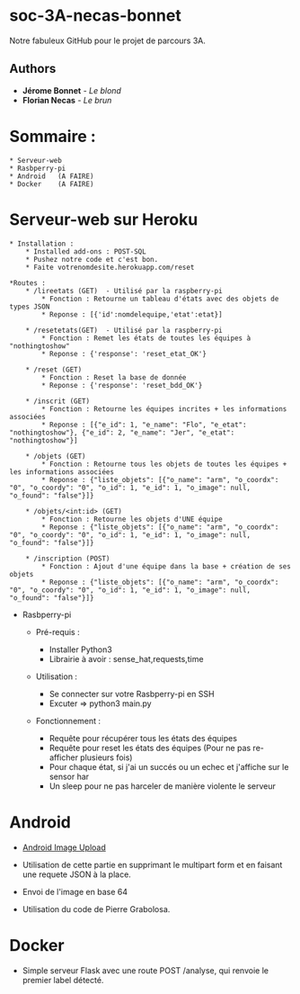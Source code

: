 # soc-3A-necas-bonnet
Notre fabuleux GitHub pour le projet de parcours 3A.

## Authors

* **Jérome Bonnet** - *Le blond*
* **Florian Necas** - *Le brun*

# Sommaire : 
	* Serveur-web
	* Rasbperry-pi
	* Android 	(A FAIRE)
	* Docker 	(A FAIRE)


# Serveur-web sur Heroku 
	* Installation :
		* Installed add-ons : POST-SQL 
		* Pushez notre code et c'est bon.
		* Faite votrenomdesite.herokuapp.com/reset
		
	*Routes :
		* /lireetats (GET) 	- Utilisé par la raspberry-pi 
			* Fonction : Retourne un tableau d'états avec des objets de types JSON 
			* Reponse : [{'id':nomdelequipe,'etat':etat}]
			
		* /resetetats(GET)	- Utilisé par la raspberry-pi 
			* Fonction : Remet les états de toutes les équipes à "nothingtoshow" 
			* Reponse : {'response': 'reset_etat_OK'}
			
		* /reset (GET)
			* Fonction : Reset la base de donnée 
			* Reponse : {'response': 'reset_bdd_OK'}
			
		* /inscrit (GET)
			* Fonction : Retourne les équipes incrites + les informations associées
			* Reponse : [{"e_id": 1, "e_name": "Flo", "e_etat": "nothingtoshow"}, {"e_id": 2, "e_name": "Jer", "e_etat": "nothingtoshow"}]
		
		* /objets (GET)
			* Fonction : Retourne tous les objets de toutes les équipes + les informations associées
			* Reponse : {"liste_objets": [{"o_name": "arm", "o_coordx": "0", "o_coordy": "0", "o_id": 1, "e_id": 1, "o_image": null, "o_found": "false"}]}
			
		* /objets/<int:id> (GET)
			* Fonction : Retourne les objets d'UNE équipe
			* Reponse : {"liste_objets": [{"o_name": "arm", "o_coordx": "0", "o_coordy": "0", "o_id": 1, "e_id": 1, "o_image": null, "o_found": "false"}]}
			
		* /inscription (POST)
			* Fonction : Ajout d'une équipe dans la base + création de ses objets
			* Reponse : {"liste_objets": [{"o_name": "arm", "o_coordx": "0", "o_coordy": "0", "o_id": 1, "e_id": 1, "o_image": null, "o_found": "false"}]}
		
		
* Rasbperry-pi 
	* Pré-requis :
		* Installer Python3
		* Librairie à avoir : sense_hat,requests,time

	* Utilisation :
		* Se connecter sur votre Rasbperry-pi en SSH
		* Excuter => python3 main.py
		
	* Fonctionnement :
		* Requête pour récupérer tous les états des équipes 
		* Requête pour reset les états des équipes (Pour ne pas re-afficher plusieurs fois)
		* Pour chaque état, si j'ai un succés ou un echec et j'affiche sur le sensor har
		* Un sleep pour ne pas harceler de manière violente le serveur

# Android

* [Android Image Upload](https://github.com/akrajilwar/Android-Image-Upload/) 
* Utilisation de cette partie en supprimant le multipart form et en faisant une requete JSON à la place.
* Envoi de l'image en base 64

* Utilisation du code de Pierre Grabolosa.

# Docker 

* Simple serveur Flask avec une route POST /analyse, qui renvoie le premier label détecté.
	
	
	